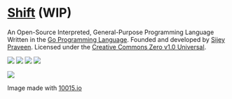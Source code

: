 # [Shift](https://sijey-praveen.github.io/Shift/) (WIP)

An Open-Source Interpreted, General-Purpose Programming Language Written in the [Go Programming Language](https://go.dev/). Founded and developed by [Sijey Praveen](https://sijey-praveen.github.io/). Licensed under the [Creative Commons Zero v1.0 Universal](https://creativecommons.org/).

[![](https://img.shields.io/badge/Made_with-Golang-blue?logo=go&style=flat-square)](https://go.dev/)
[![](https://img.shields.io/badge/License-Creative_Commons-ed9321?logo=creativecommons&style=flat-square)](https://creativecommons.org/)
[![](https://img.shields.io/badge/GitHub-sijey--praveen/Shift-ebebeb?logo=github&style=flat-square)](https://github.com/sijey-praveen/Shift/)
[![](https://img.shields.io/badge/Discord-sijey%239115-5865f2?logo=discord&style=flat-square)](https://discordapp.com/users/856839376436985876)

![](https://i.imgur.com/PWApeD1.png)

Image made with [10015.io](https://10015.io/tools/code-to-image-converter)
